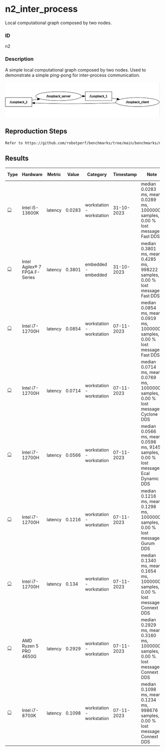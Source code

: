 # n2_inter_process

Local computational graph composed by two nodes.

### ID
n2

### Description
A simple local computational graph composed by two nodes. Used to demonstrate a simple ping-pong for inter-process communication.

![](../../../imgs/n2_inter_process.png)

## Reproduction Steps

```bash
Refer to https://github.com/robotperf/benchmarks/tree/main/benchmarks/network/n2_inter_process and review the launch files to reproduce this package.
```

## Results

| Type | Hardware | Metric | Value | Category | Timestamp | Note | Data Source |
| --- | --- | --- | --- | --- | --- | --- | --- |
| [:white_circle:](https://github.com/robotperf/benchmarks/blob/main/benchmarks/README.md#type) | Intel i5-13600K | latency | 0.0283 | workstation - workstation | 31-10-2023 | median 0.0283 ms, mean 0.0289 ms, 1000000 samples, 0.00 % lost messages, Fast DDS | [simulation](https://github.com/robotperf/rosbags/tree/main/simulation) |
| [:white_circle:](https://github.com/robotperf/benchmarks/blob/main/benchmarks/README.md#type) | Intel Agilex® 7 FPGA F-Series | latency | 0.3801 | embedded - embedded | 31-10-2023 | median 0.3801 ms, mean 0.4285 ms, 998222 samples, 0.00 % lost messages, Fast DDS | [simulation](https://github.com/robotperf/rosbags/tree/main/simulation) |
| [:white_circle:](https://github.com/robotperf/benchmarks/blob/main/benchmarks/README.md#type) | Intel i7-12700H | latency | 0.0854 | workstation - workstation | 07-11-2023 | median 0.0854 ms, mean 0.0919 ms, 1000000 samples, 0.00 % lost messages, Fast DDS | [simulation](https://github.com/robotperf/rosbags/tree/main/simulation) |
| [:white_circle:](https://github.com/robotperf/benchmarks/blob/main/benchmarks/README.md#type) | Intel i7-12700H | latency | 0.0714 | workstation - workstation | 07-11-2023 | median 0.0714 ms, mean 0.0769 ms, 1000000 samples, 0.00 % lost messages, Cyclone DDS | [simulation](https://github.com/robotperf/rosbags/tree/main/simulation) |
| [:white_circle:](https://github.com/robotperf/benchmarks/blob/main/benchmarks/README.md#type) | Intel i7-12700H | latency | 0.0566 | workstation - workstation | 07-11-2023 | median 0.0566 ms, mean 0.0598 ms, 9145 samples, 0.00 % lost messages, Ecal Dynamic DDS | [simulation](https://github.com/robotperf/rosbags/tree/main/simulation) |
| [:white_circle:](https://github.com/robotperf/benchmarks/blob/main/benchmarks/README.md#type) | Intel i7-12700H | latency | 0.1216 | workstation - workstation | 07-11-2023 | median 0.1216 ms, mean 0.1298 ms, 1000000 samples, 0.00 % lost messages, Gurum DDS | [simulation](https://github.com/robotperf/rosbags/tree/main/simulation) |
| [:white_circle:](https://github.com/robotperf/benchmarks/blob/main/benchmarks/README.md#type) | Intel i7-12700H | latency | 0.134 | workstation - workstation | 07-11-2023 | median 0.1340 ms, mean 0.1654 ms, 1000000 samples, 0.00 % lost messages, Connext DDS | [simulation](https://github.com/robotperf/rosbags/tree/main/simulation) |
| [:white_circle:](https://github.com/robotperf/benchmarks/blob/main/benchmarks/README.md#type) | AMD Ryzen 5 PRO 4650G | latency | 0.2929 | workstation - workstation | 07-11-2023 | median 0.2929 ms, mean 0.3160 ms, 1000000 samples, 0.00 % lost messages, Connext DDS | [simulation](https://github.com/robotperf/rosbags/tree/main/simulation) |
| [:white_circle:](https://github.com/robotperf/benchmarks/blob/main/benchmarks/README.md#type) | Intel i7-8700K | latency | 0.1098 | workstation - workstation | 07-11-2023 | median 0.1098 ms, mean 0.1234 ms, 998676 samples, 0.00 % lost messages, Connext DDS | [simulation](https://github.com/robotperf/rosbags/tree/main/simulation) |

